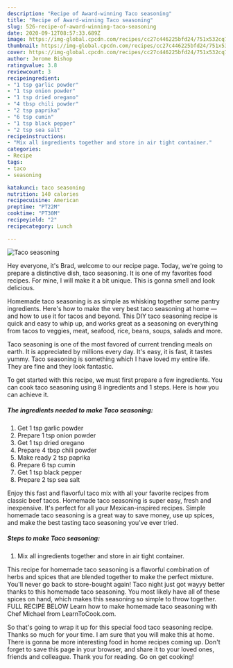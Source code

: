 ```yaml
---
description: "Recipe of Award-winning Taco seasoning"
title: "Recipe of Award-winning Taco seasoning"
slug: 526-recipe-of-award-winning-taco-seasoning
date: 2020-09-12T08:57:33.689Z
image: https://img-global.cpcdn.com/recipes/cc27c446225bfd24/751x532cq70/taco-seasoning-recipe-main-photo.jpg
thumbnail: https://img-global.cpcdn.com/recipes/cc27c446225bfd24/751x532cq70/taco-seasoning-recipe-main-photo.jpg
cover: https://img-global.cpcdn.com/recipes/cc27c446225bfd24/751x532cq70/taco-seasoning-recipe-main-photo.jpg
author: Jerome Bishop
ratingvalue: 3.8
reviewcount: 3
recipeingredient:
- "1 tsp garlic powder"
- "1 tsp onion powder"
- "1 tsp dried oregano"
- "4 tbsp chili powder"
- "2 tsp paprika"
- "6 tsp cumin"
- "1 tsp black pepper"
- "2 tsp sea salt"
recipeinstructions:
- "Mix all ingredients together and store in air tight container."
categories:
- Recipe
tags:
- taco
- seasoning

katakunci: taco seasoning 
nutrition: 140 calories
recipecuisine: American
preptime: "PT22M"
cooktime: "PT30M"
recipeyield: "2"
recipecategory: Lunch

---
```



![Taco seasoning](https://img-global.cpcdn.com/recipes/cc27c446225bfd24/751x532cq70/taco-seasoning-recipe-main-photo.jpg)

Hey everyone, it's Brad, welcome to our recipe page. Today, we're going to prepare a distinctive dish, taco seasoning. It is one of my favorites food recipes. For mine, I will make it a bit unique. This is gonna smell and look delicious.

Homemade taco seasoning is as simple as whisking together some pantry ingredients. Here&#39;s how to make the very best taco seasoning at home — and how to use it for tacos and beyond. This DIY taco seasoning recipe is quick and easy to whip up, and works great as a seasoning on everything from tacos to veggies, meat, seafood, rice, beans, soups, salads and more.

Taco seasoning is one of the most favored of current trending meals on earth. It is appreciated by millions every day. It's easy, it is fast, it tastes yummy. Taco seasoning is something which I have loved my entire life. They are fine and they look fantastic.


To get started with this recipe, we must first prepare a few ingredients. You can cook taco seasoning using 8 ingredients and 1 steps. Here is how you can achieve it.

<!--inarticleads1-->

##### The ingredients needed to make Taco seasoning:

1. Get 1 tsp garlic powder
1. Prepare 1 tsp onion powder
1. Get 1 tsp dried oregano
1. Prepare 4 tbsp chili powder
1. Make ready 2 tsp paprika
1. Prepare 6 tsp cumin
1. Get 1 tsp black pepper
1. Prepare 2 tsp sea salt


Enjoy this fast and flavorful taco mix with all your favorite recipes from classic beef tacos. Homemade taco seasoning is super easy, fresh and inexpensive. It&#39;s perfect for all your Mexican-inspired recipes. Simple homemade taco seasoning is a great way to save money, use up spices, and make the best tasting taco seasoning you&#39;ve ever tried. 

<!--inarticleads2-->

##### Steps to make Taco seasoning:

1. Mix all ingredients together and store in air tight container.


This recipe for homemade taco seasoning is a flavorful combination of herbs and spices that are blended together to make the perfect mixture. You&#39;ll never go back to store-bought again! Taco night just got wayyy better thanks to this homemade taco seasoning. You most likely have all of these spices on hand, which makes this seasoning so simple to throw together. FULL RECIPE BELOW Learn how to make homemade taco seasoning with Chef Michael from LearnToCook.com. 

So that's going to wrap it up for this special food taco seasoning recipe. Thanks so much for your time. I am sure that you will make this at home. There is gonna be more interesting food in home recipes coming up. Don't forget to save this page in your browser, and share it to your loved ones, friends and colleague. Thank you for reading. Go on get cooking!
